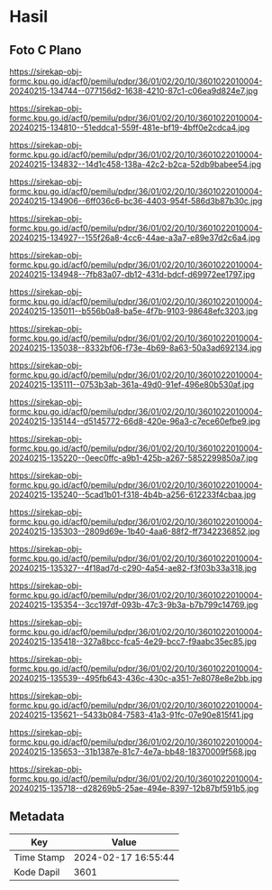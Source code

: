 # Hasil

## Foto C Plano

https://sirekap-obj-formc.kpu.go.id/acf0/pemilu/pdpr/36/01/02/20/10/3601022010004-20240215-134744--077156d2-1638-4210-87c1-c06ea9d824e7.jpg

https://sirekap-obj-formc.kpu.go.id/acf0/pemilu/pdpr/36/01/02/20/10/3601022010004-20240215-134810--51eddca1-559f-481e-bf19-4bff0e2cdca4.jpg

https://sirekap-obj-formc.kpu.go.id/acf0/pemilu/pdpr/36/01/02/20/10/3601022010004-20240215-134832--14d1c458-138a-42c2-b2ca-52db9babee54.jpg

https://sirekap-obj-formc.kpu.go.id/acf0/pemilu/pdpr/36/01/02/20/10/3601022010004-20240215-134906--6ff036c6-bc36-4403-954f-586d3b87b30c.jpg

https://sirekap-obj-formc.kpu.go.id/acf0/pemilu/pdpr/36/01/02/20/10/3601022010004-20240215-134927--155f26a8-4cc6-44ae-a3a7-e89e37d2c6a4.jpg

https://sirekap-obj-formc.kpu.go.id/acf0/pemilu/pdpr/36/01/02/20/10/3601022010004-20240215-134948--7fb83a07-db12-431d-bdcf-d69972ee1797.jpg

https://sirekap-obj-formc.kpu.go.id/acf0/pemilu/pdpr/36/01/02/20/10/3601022010004-20240215-135011--b556b0a8-ba5e-4f7b-9103-98648efc3203.jpg

https://sirekap-obj-formc.kpu.go.id/acf0/pemilu/pdpr/36/01/02/20/10/3601022010004-20240215-135038--8332bf06-f73e-4b69-8a63-50a3ad692134.jpg

https://sirekap-obj-formc.kpu.go.id/acf0/pemilu/pdpr/36/01/02/20/10/3601022010004-20240215-135111--0753b3ab-361a-49d0-91ef-496e80b530af.jpg

https://sirekap-obj-formc.kpu.go.id/acf0/pemilu/pdpr/36/01/02/20/10/3601022010004-20240215-135144--d5145772-66d8-420e-96a3-c7ece60efbe9.jpg

https://sirekap-obj-formc.kpu.go.id/acf0/pemilu/pdpr/36/01/02/20/10/3601022010004-20240215-135220--0eec0ffc-a9b1-425b-a267-5852299850a7.jpg

https://sirekap-obj-formc.kpu.go.id/acf0/pemilu/pdpr/36/01/02/20/10/3601022010004-20240215-135240--5cad1b01-f318-4b4b-a256-612233f4cbaa.jpg

https://sirekap-obj-formc.kpu.go.id/acf0/pemilu/pdpr/36/01/02/20/10/3601022010004-20240215-135303--2809d69e-1b40-4aa6-88f2-ff7342236852.jpg

https://sirekap-obj-formc.kpu.go.id/acf0/pemilu/pdpr/36/01/02/20/10/3601022010004-20240215-135327--4f18ad7d-c290-4a54-ae82-f3f03b33a318.jpg

https://sirekap-obj-formc.kpu.go.id/acf0/pemilu/pdpr/36/01/02/20/10/3601022010004-20240215-135354--3cc197df-093b-47c3-9b3a-b7b799c14769.jpg

https://sirekap-obj-formc.kpu.go.id/acf0/pemilu/pdpr/36/01/02/20/10/3601022010004-20240215-135418--327a8bcc-fca5-4e29-bcc7-f9aabc35ec85.jpg

https://sirekap-obj-formc.kpu.go.id/acf0/pemilu/pdpr/36/01/02/20/10/3601022010004-20240215-135539--495fb643-436c-430c-a351-7e8078e8e2bb.jpg

https://sirekap-obj-formc.kpu.go.id/acf0/pemilu/pdpr/36/01/02/20/10/3601022010004-20240215-135621--5433b084-7583-41a3-91fc-07e90e815f41.jpg

https://sirekap-obj-formc.kpu.go.id/acf0/pemilu/pdpr/36/01/02/20/10/3601022010004-20240215-135653--31b1387e-81c7-4e7a-bb48-18370009f568.jpg

https://sirekap-obj-formc.kpu.go.id/acf0/pemilu/pdpr/36/01/02/20/10/3601022010004-20240215-135718--d28269b5-25ae-494e-8397-12b87bf591b5.jpg


## Metadata

| Key        | Value               |
| ---------- | ------------------- |
| Time Stamp | 2024-02-17 16:55:44 |
| Kode Dapil | 3601                |



